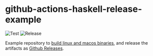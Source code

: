 # github-actions-haskell-release-example

![Test](https://github.com/andys8/github-actions-haskell-release-example/workflows/Test/badge.svg)
![Release](https://github.com/andys8/github-actions-haskell-release-example/workflows/Release/badge.svg?branch=master)

Example repository to [build linux and macos binaries](https://github.com/andys8/github-actions-haskell-release-example/actions), and release the artifacts as [Github Releases](https://github.com/andys8/github-actions-haskell-release-example/releases).
